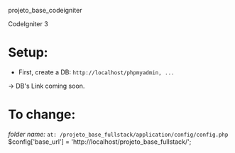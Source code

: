 projeto_base_codeigniter

CodeIgniter 3 <PHP>

# Setup:
- First, create a DB: 
`http://localhost/phpmyadmin, ...`

-> DB's Link coming soon. 

# To change: 
_folder name:_
`at: /projeto_base_fullstack/application/config/config.php`
$config['base_url'] = 'http://localhost/projeto_base_fullstack/';





